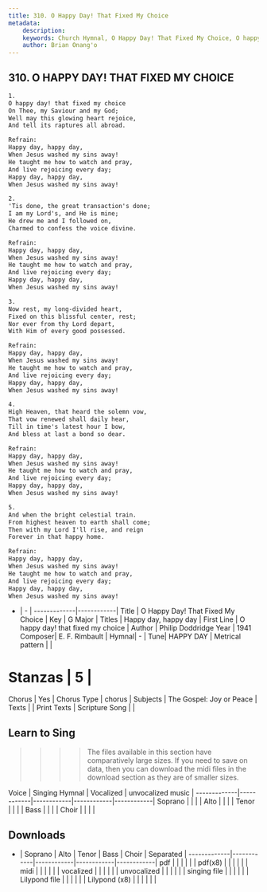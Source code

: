 ```yaml
---
title: 310. O Happy Day! That Fixed My Choice
metadata:
    description: 
    keywords: Church Hymnal, O Happy Day! That Fixed My Choice, O happy day! that fixed my choice, Happy day, happy day
    author: Brian Onang'o
---
```



## 310. O HAPPY DAY! THAT FIXED MY CHOICE

```txt
1.
O happy day! that fixed my choice 
On Thee, my Saviour and my God; 
Well may this glowing heart rejoice, 
And tell its raptures all abroad. 

Refrain:
Happy day, happy day, 
When Jesus washed my sins away! 
He taught me how to watch and pray, 
And live rejoicing every day; 
Happy day, happy day, 
When Jesus washed my sins away! 

2.
'Tis done, the great transaction's done; 
I am my Lord's, and He is mine; 
He drew me and I followed on, 
Charmed to confess the voice divine. 

Refrain:
Happy day, happy day, 
When Jesus washed my sins away! 
He taught me how to watch and pray, 
And live rejoicing every day; 
Happy day, happy day, 
When Jesus washed my sins away! 

3.
Now rest, my long-divided heart, 
Fixed on this blissful center, rest; 
Nor ever from thy Lord depart, 
With Him of every good possessed. 

Refrain:
Happy day, happy day, 
When Jesus washed my sins away! 
He taught me how to watch and pray, 
And live rejoicing every day; 
Happy day, happy day, 
When Jesus washed my sins away! 

4.
High Heaven, that heard the solemn vow, 
That vow renewed shall daily hear, 
Till in time's latest hour I bow, 
And bless at last a bond so dear. 

Refrain:
Happy day, happy day, 
When Jesus washed my sins away! 
He taught me how to watch and pray, 
And live rejoicing every day; 
Happy day, happy day, 
When Jesus washed my sins away! 

5.
And when the bright celestial train. 
From highest heaven to earth shall come; 
Then with my Lord I'll rise, and reign 
Forever in that happy home.

Refrain:
Happy day, happy day, 
When Jesus washed my sins away! 
He taught me how to watch and pray, 
And live rejoicing every day; 
Happy day, happy day, 
When Jesus washed my sins away! 

```

- |   -  |
-------------|------------|
Title | O Happy Day! That Fixed My Choice |
Key | G Major |
Titles | Happy day, happy day |
First Line | O happy day! that fixed my choice |
Author | Philip Doddridge
Year | 1941
Composer| E. F. Rimbault |
Hymnal|  - |
Tune| HAPPY DAY |
Metrical pattern | |
# Stanzas | 5 |
Chorus | Yes |
Chorus Type | chorus |
Subjects | The Gospel: Joy or Peace |
Texts |  |
Print Texts | 
Scripture Song |  |
  
## Learn to Sing

>>>> The files available in this section have comparatively large sizes. If you need to save on data, then you can download the midi files in the download section as they are of smaller sizes.

Voice |  Singing Hymnal | Vocalized | unvocalized music |
-------------|------------|------------|------------|------------|
Soprano | | | |
Alto | | | |
Tenor | | | |
Bass | | | |
Choir | | | |

## Downloads

- |  Soprano | Alto | Tenor | Bass | Choir | Separated |
-------------|------------|------------|------------|------------|
pdf | | | | | |
pdf(x8) | | | | | |
midi | | | | | |
vocalized | | | | | |
unvocalized | | | | | |
singing file | | | | | |
Lilypond file | | | | | |
Lilypond (x8) | | | | | |
  